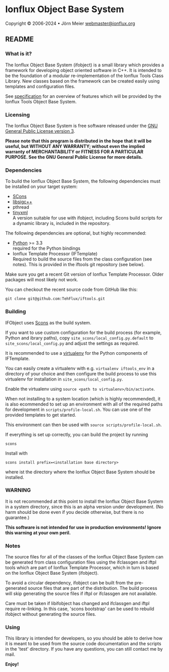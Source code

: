 # Ionflux Object Base System
Copyright © 2006-2024 • Jörn Meier <webmaster@ionflux.org>

## README

### What is it?

The Ionflux Object Base System (ifobject) is a small library which provides a framework for developing object oriented software in C++. It is intended to be the foundation of a modular re-implementation of the Ionflux Tools Class Library. New classes based on the framework can be created easily using templates and configuration files.

See [specification](misc/spec.md) for an overview of features which will be provided by the Ionflux Tools Object Base System.

### Licensing

The Ionflux Object Base System is free software released under the [GNU General Public 
License version 3](docs/gpl-3.0.md).

**Please note that this program is distributed in the hope that it will be useful, but WITHOUT ANY WARRANTY; without even the implied warranty of MERCHANTABILITY or FITNESS FOR A PARTICULAR PURPOSE. See the GNU General Public License for more details.**

### Dependencies

To build the Ionflux Object Base System, the following dependencies must be installed on your target system:

+ [SCons](http://www.scons.org/)
+ [libsigc++](http://libsigc.sourceforge.net/)
+ pthread
+ [tinyxml](http://www.grinninglizard.com/tinyxml/)  
  A version suitable for use with ifobject, including Scons build scripts for a dynamic library is, included in the repository.

The following dependencies are optional, but highly recommended:

+ [Python](https://www.python.org/) >= 3.3  
  required for the Python bindings
+ Ionflux Template Processor (IFTemplate)  
  Required to build the source files from the class configuration (see notes). This is provided in the iftools git repository (see below).

Make sure you get a recent Git version of Ionflux Template Processor. Older packages will most likely not work.

You can checkout the recent source code from GitHub like this:

`git clone git@github.com:TehFlux/iftools.git`

### Building

IFObject uses [Scons](http://www.scons.org/) as the build system.

If you want to use custom configuration for the build process (for example, Python and ibrary paths), copy `site_scons/local_config.py.default` to `site_scons/local_config.py` and adjust the settings as required.

It is recommended to use a [virtualenv](https://virtualenv.pypa.io/en/latest/) for the Python components of IFTemplate.

You can easily create a virtualenv with e.g. `virtualenv iftools_env` in a directory of your choice and then configure the build process to use this virtualenv for installation in `site_scons/local_config.py`.

Enable the virtualenv using `source <path to virtualenv>/bin/activate`.

When not installing to a system location (which is highly recommended), it is also ecommended to set up an environment with all of the required paths for development in `scripts/profile-local.sh`. You can use one of the provided templates to get started.

This environment can then be used with `source scripts/profile-local.sh`.

If everything is set up correctly, you can build the project by running 

`scons`

Install with

`scons install prefix=<installation base directory>`

where <installation base directory> ist the directory where the Ionflux Object Base System should be installed.

### WARNING
 
 It is not recommended at this point to install the Ionflux Object Base System in a system directory, since this is an alpha version under development. (No harm should be done even if you decide otherwise, but there is no guarantee.)

 **This software is not intended for use in production environments! Ignore this warning at your own peril.**

### Notes

The source files for all of the classes of the Ionflux Object Base System can be generated from class configuration files using the ifclassgen and iftpl tools which are part of Ionflux Template Processor, which in turn is based on the Ionflux Object Base System (ifobject).

To avoid a circular dependency, ifobject can be built from the pre-generated source files that are part of the distribution. The build process will skip generating the source files if iftpl or ifclassgen are not available.

Care must be taken if libifobject has changed and ifclassgen and iftpl require re-linking. In this case, 'scons bootstrap' can be used to rebuild ifobject without generating the source files.

### Using

This library is intended for developers, so you should be able to derive how it is meant to be used from the source code documentation and the scripts in the 'test' directory. If you have any questions, you can still contact me by mail.

**Enjoy!**